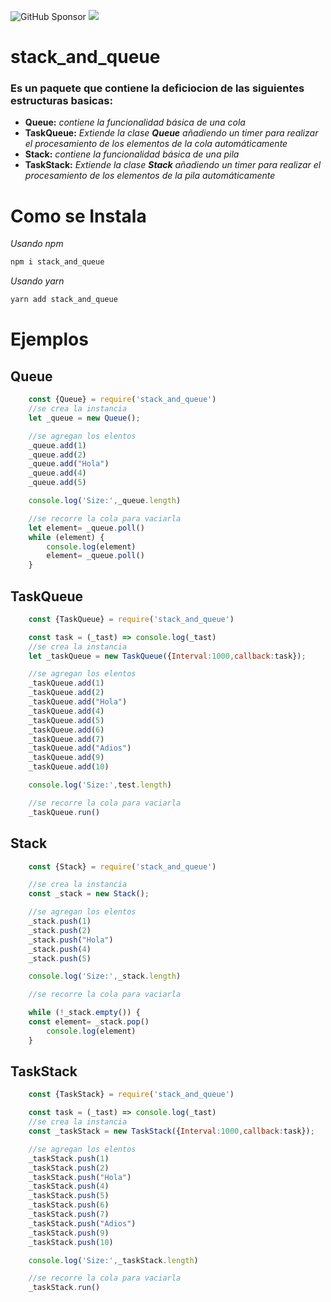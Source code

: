 ![GitHub Sponsor](https://img.shields.io/github/sponsors/gamalielmendez?label=Sponsor&logo=GitHub)
[![](https://img.shields.io/static/v1?label=Sponsor&message=%E2%9D%A4&logo=GitHub&color=%23fe8e86)](https://github.com/sponsors/gamalielmendez)
# stack_and_queue
### Es un paquete que contiene la deficiocion de las siguientes estructuras basicas:
- **Queue:** *contiene la funcionalidad básica de una cola*
- **TaskQueue:** *Extiende la clase **Queue** añadiendo un timer para realizar el procesamiento de los elementos de la cola automáticamente*
- **Stack:** *contiene la funcionalidad básica de una pila*
- **TaskStack:** *Extiende la clase **Stack** añadiendo un timer para realizar el procesamiento de los elementos de la pila automáticamente*

# Como se Instala
*Usando npm*
```javascript 
npm i stack_and_queue
```` 
*Usando yarn*
```javascript 
yarn add stack_and_queue
````

# Ejemplos
## Queue
```javascript 
    const {Queue} = require('stack_and_queue')
    //se crea la instancia
    let _queue = new Queue();

    //se agregan los elentos
    _queue.add(1)
    _queue.add(2)
    _queue.add("Hola")
    _queue.add(4)
    _queue.add(5)

    console.log('Size:',_queue.length)

    //se recorre la cola para vaciarla
    let element= _queue.poll()
    while (element) { 
        console.log(element)
        element= _queue.poll()
    }

```` 
## TaskQueue
```javascript 
    const {TaskQueue} = require('stack_and_queue')

    const task = (_tast) => console.log(_tast)
    //se crea la instancia
    let _taskQueue = new TaskQueue({Interval:1000,callback:task});

    //se agregan los elentos
    _taskQueue.add(1)
    _taskQueue.add(2)
    _taskQueue.add("Hola")
    _taskQueue.add(4)
    _taskQueue.add(5)
    _taskQueue.add(6)
    _taskQueue.add(7)
    _taskQueue.add("Adios")
    _taskQueue.add(9)
    _taskQueue.add(10)

    console.log('Size:',test.length)

    //se recorre la cola para vaciarla
    _taskQueue.run()

```` 

## Stack
```javascript 
    const {Stack} = require('stack_and_queue')

    //se crea la instancia
    const _stack = new Stack();

    //se agregan los elentos
    _stack.push(1)
    _stack.push(2)
    _stack.push("Hola")
    _stack.push(4)
    _stack.push(5)

    console.log('Size:',_stack.length)

    //se recorre la cola para vaciarla

    while (!_stack.empty()) {
    const element= _stack.pop()
        console.log(element)
    }

```` 
## TaskStack
```javascript 
    const {TaskStack} = require('stack_and_queue')

    const task = (_tast) => console.log(_tast)
    //se crea la instancia
    const _taskStack = new TaskStack({Interval:1000,callback:task});

    //se agregan los elentos
    _taskStack.push(1)
    _taskStack.push(2)
    _taskStack.push("Hola")
    _taskStack.push(4)
    _taskStack.push(5)
    _taskStack.push(6)
    _taskStack.push(7)
    _taskStack.push("Adios")
    _taskStack.push(9)
    _taskStack.push(10)

    console.log('Size:',_taskStack.length)

    //se recorre la cola para vaciarla
    _taskStack.run()

```` 
